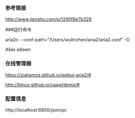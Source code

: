 ### 参考链接

http://www.jianshu.com/p/1290f8e7b326

###运行命令

aria2c --conf-path="/Users/wulinzhen/aria2/aria2.conf" -D

Alias adown

### 在线管理器

https://ziahamza.github.io/webui-aria2/#

http://binux.github.io/yaaw/demo/#

### 配置信息

http://localhost:6800/jsonrpc